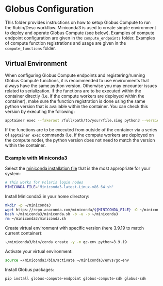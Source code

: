 # Globus Configuration

This folder provides instructions on how to setup Globus Compute to run the Rubin/Desc workflow. Miniconda3 is used to create simple environment to deploy and operate Globus Compute (see below). Examples of compute endpoint configuration are given in the `compute_endpoints` folder. Examples of compute function registrations and usage are given in the `compute_functions` folder.

## Virtual Environment

When configuring Globus Compute endpoints and registering/running Globus Compute functions, it is recommended to use environments that always have the same python version. Otherwise you may encounter issues related to serialization. If the functions are to be executed within the container directly (i.e. if the compute workers are deployed within the container), make sure the function registration is done using the same python version that is available within the container. You can check this version by executing the following:
```bash
apptainer exec --fakeroot /full/path/to/your/file.sing python3 --version
```
If the functions are to be executed from outside of the container via a series of `apptainer exec` commands (i.e. if the compute workers are deployed on the compute node), the python version does not need to match the version within the container.

### Example with Miniconda3

Select the [miniconda installation file]((https://repo.anaconda.com/miniconda/)) that is the most appropriate for your system:
```bash
# This works for Polaris login nodes
MINICONDA_FILE="Miniconda3-latest-Linux-x86_64.sh"
```

Install Miniconda3 in your home directory:
```bash
mkdir -p ~/miniconda3
wget https://repo.anaconda.com/miniconda/${MINICONDA_FILE} -O ~/miniconda3/miniconda.sh
bash ~/miniconda3/miniconda.sh -b -u -p ~/miniconda3
rm ~/miniconda3/miniconda.sh
```

Create virtual environment with specific version (here 3.9.19 to match current container):
```bash
~/miniconda3/bin/conda create -y -n gc-env python=3.9.19
```

Activate your virtual environment:
```bash
source ~/miniconda3/bin/activate ~/miniconda3/envs/gc-env
```

Install Globus packages:
```bash
pip install globus-compute-endpoint globus-compute-sdk globus-sdk
```